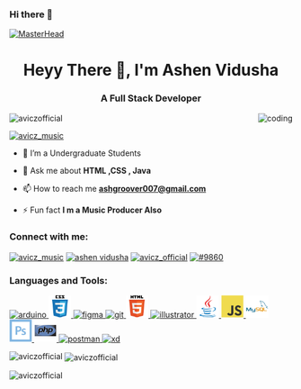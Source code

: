 ### Hi there 👋

[![MasterHead](https://jayamwebsolutions.com/img/website.gif)](https://rishavchanda.io)
<h1 align="center">Heyy There 👋, I'm Ashen Vidusha</h1>
<h3 align="center">A Full Stack Developer</h3>
<img align ="right" alt="coding"  src="https://media.tenor.com/_DOBjnGspYAAAAAM/code-coding.gif">



<p align="left"> <img src="https://komarev.com/ghpvc/?username=aviczofficial&label=Profile%20views&color=0e75b6&style=flat" alt="aviczofficial" /> </p>

<p align="left"> <a href="https://twitter.com/avicz_music" target="blank"><img src="https://img.shields.io/twitter/follow/avicz_music?logo=twitter&style=for-the-badge" alt="avicz_music" /></a> </p>

- 🔭 I’m a Undergraduate Students

- 💬 Ask me about **HTML ,CSS , Java**

- 📫 How to reach me **ashgroover007@gmail.com**

- ⚡ Fun fact **I m a Music Producer Also**

<h3 align="left">Connect with me:</h3>
<p align="left">
<a href="https://twitter.com/avicz_music" target="blank"><img align="center" src="https://raw.githubusercontent.com/rahuldkjain/github-profile-readme-generator/master/src/images/icons/Social/twitter.svg" alt="avicz_music" height="30" width="40" /></a>
<a href="https://fb.com/ashen vidusha" target="blank"><img align="center" src="https://raw.githubusercontent.com/rahuldkjain/github-profile-readme-generator/master/src/images/icons/Social/facebook.svg" alt="ashen vidusha" height="30" width="40" /></a>
<a href="https://instagram.com/avicz_official" target="blank"><img align="center" src="https://raw.githubusercontent.com/rahuldkjain/github-profile-readme-generator/master/src/images/icons/Social/instagram.svg" alt="avicz_official" height="30" width="40" /></a>
<a href="https://discord.gg/#9860" target="blank"><img align="center" src="https://raw.githubusercontent.com/rahuldkjain/github-profile-readme-generator/master/src/images/icons/Social/discord.svg" alt="#9860" height="30" width="40" /></a>
</p>

<h3 align="left">Languages and Tools:</h3>
<p align="left"> <a href="https://www.arduino.cc/" target="_blank" rel="noreferrer"> <img src="https://cdn.worldvectorlogo.com/logos/arduino-1.svg" alt="arduino" width="40" height="40"/> </a> <a href="https://www.w3schools.com/css/" target="_blank" rel="noreferrer"> <img src="https://raw.githubusercontent.com/devicons/devicon/master/icons/css3/css3-original-wordmark.svg" alt="css3" width="40" height="40"/> </a> <a href="https://www.figma.com/" target="_blank" rel="noreferrer"> <img src="https://www.vectorlogo.zone/logos/figma/figma-icon.svg" alt="figma" width="40" height="40"/> </a> <a href="https://git-scm.com/" target="_blank" rel="noreferrer"> <img src="https://www.vectorlogo.zone/logos/git-scm/git-scm-icon.svg" alt="git" width="40" height="40"/> </a> <a href="https://www.w3.org/html/" target="_blank" rel="noreferrer"> <img src="https://raw.githubusercontent.com/devicons/devicon/master/icons/html5/html5-original-wordmark.svg" alt="html5" width="40" height="40"/> </a> <a href="https://www.adobe.com/in/products/illustrator.html" target="_blank" rel="noreferrer"> <img src="https://www.vectorlogo.zone/logos/adobe_illustrator/adobe_illustrator-icon.svg" alt="illustrator" width="40" height="40"/> </a> <a href="https://www.java.com" target="_blank" rel="noreferrer"> <img src="https://raw.githubusercontent.com/devicons/devicon/master/icons/java/java-original.svg" alt="java" width="40" height="40"/> </a> <a href="https://developer.mozilla.org/en-US/docs/Web/JavaScript" target="_blank" rel="noreferrer"> <img src="https://raw.githubusercontent.com/devicons/devicon/master/icons/javascript/javascript-original.svg" alt="javascript" width="40" height="40"/> </a> <a href="https://www.mysql.com/" target="_blank" rel="noreferrer"> <img src="https://raw.githubusercontent.com/devicons/devicon/master/icons/mysql/mysql-original-wordmark.svg" alt="mysql" width="40" height="40"/> </a> <a href="https://www.photoshop.com/en" target="_blank" rel="noreferrer"> <img src="https://raw.githubusercontent.com/devicons/devicon/master/icons/photoshop/photoshop-line.svg" alt="photoshop" width="40" height="40"/> </a> <a href="https://www.php.net" target="_blank" rel="noreferrer"> <img src="https://raw.githubusercontent.com/devicons/devicon/master/icons/php/php-original.svg" alt="php" width="40" height="40"/> </a> <a href="https://postman.com" target="_blank" rel="noreferrer"> <img src="https://www.vectorlogo.zone/logos/getpostman/getpostman-icon.svg" alt="postman" width="40" height="40"/> </a> <a href="https://www.adobe.com/products/xd.html" target="_blank" rel="noreferrer"> <img src="https://cdn.worldvectorlogo.com/logos/adobe-xd.svg" alt="xd" width="40" height="40"/> </a> </p>

<p><img align="left" src="https://github-readme-stats.vercel.app/api/top-langs?username=aviczofficial&show_icons=true&locale=en&layout=compact" alt="aviczofficial" /></p>

<p>&nbsp;<img align="center" src="https://github-readme-stats.vercel.app/api?username=aviczofficial&show_icons=true&locale=en" alt="aviczofficial" /></p>

<p><img align="center" src="https://github-readme-streak-stats.herokuapp.com/?user=aviczofficial&" alt="aviczofficial" /></p>
